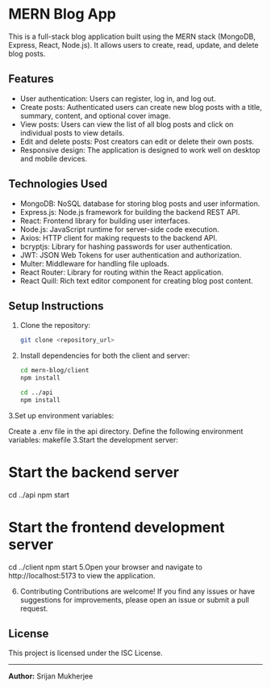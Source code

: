 # MERN Blog App

This is a full-stack blog application built using the MERN stack (MongoDB, Express, React, Node.js). It allows users to create, read, update, and delete blog posts.

## Features

- User authentication: Users can register, log in, and log out.
- Create posts: Authenticated users can create new blog posts with a title, summary, content, and optional cover image.
- View posts: Users can view the list of all blog posts and click on individual posts to view details.
- Edit and delete posts: Post creators can edit or delete their own posts.
- Responsive design: The application is designed to work well on desktop and mobile devices.

## Technologies Used

- MongoDB: NoSQL database for storing blog posts and user information.
- Express.js: Node.js framework for building the backend REST API.
- React: Frontend library for building user interfaces.
- Node.js: JavaScript runtime for server-side code execution.
- Axios: HTTP client for making requests to the backend API.
- bcryptjs: Library for hashing passwords for user authentication.
- JWT: JSON Web Tokens for user authentication and authorization.
- Multer: Middleware for handling file uploads.
- React Router: Library for routing within the React application.
- React Quill: Rich text editor component for creating blog post content.

## Setup Instructions

1. Clone the repository:
   ```bash
   git clone <repository_url>
 2. Install dependencies for both the client and server:
    ```bash
    cd mern-blog/client
    npm install

    cd ../api
    npm install

3.Set up environment variables:

Create a .env file in the api directory.
Define the following environment variables:
makefile
3.Start the development server:
# Start the backend server

cd ../api
npm start

# Start the frontend development server

cd ../client
npm start
5.Open your browser and navigate to http://localhost:5173 to view the application.

6. Contributing
Contributions are welcome! If you find any issues or have suggestions for improvements, please open an issue or submit a pull request.

## License

This project is licensed under the ISC License.

---

**Author:** Srijan Mukherjee
